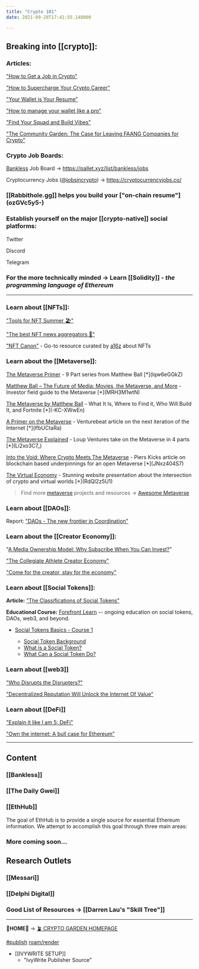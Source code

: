 ```yaml
---
title: "Crypto 101"
date: 2021-09-28T17:41:55.148000

---
```


## Breaking into [[crypto]]:

### Articles:

<span class="roam-page">["How to Get a Job in Crypto"](/mataversemattaverse/ivy-write-garden/blob/main/contenthow-to-get-a-job-in-crypto)</span>

["How to Supercharge Your Crypto Career"](https://messari.io/article/how-to-supercharge-your-crypto-career) 

["Your Wallet is Your Resume"](https://newsletter.banklesshq.com/p/your-wallet-is-your-resume)

["How to manage your wallet like a pro"](https://newsletter.banklesshq.com/p/how-to-manage-your-wallet-like-a) 

["Find Your Squad and Build Vibes"](https://bankless.substack.com/p/find-your-squad-and-build-vibes) 

["The Community Garden: The Case for Leaving FAANG Companies for Crypto"](https://www.paradigm.xyz/2021/09/the-community-garden-the-case-for-leaving-faang-companies-for-crypto/)

### Crypto Job Boards:

<span class="roam-page">[Bankless](/mataversemattaverse/ivy-write-garden/blob/main/contentbankless)</span> Job Board →  https://pallet.xyz/list/bankless/jobs

Cryptocurrency Jobs ([@jobsincrypto](https://twitter.com/jobsincrypto)) → https://cryptocurrencyjobs.co/

### [[Rabbithole.gg]] helps you build your ["on-chain resume"]<span class="roam-blockref-missing">(ozGVc5y5-</span>)

### Establish yourself on the major [[crypto-native]] social platforms:

Twitter

Discord

Telegram

### **For the more technically minded →** Learn [[Solidity]] _- the programming language of Ethereum_

---

### Learn about [[NFTs]]:

["Tools for NFT Summer 🏖️"](https://metaversal.banklesshq.com/p/tools-for-nft-summer-)

["The best NFT news aggregators 📰"](https://metaversal.banklesshq.com/p/the-best-nft-news-aggregators-)

["NFT Canon"](https://a16z.com/2021/04/02/nfts-readings-resources/) - Go-to resource curated by <span class="roam-page">[a16z](/mataversemattaverse/ivy-write-garden/blob/main/contenta16z)</span> about NFTs

### Learn about the [[Metaverse]]:

[The Metaverse Primer](https://www.matthewball.vc/the-metaverse-primer) - 9 Part series from Matthew Ball  [*]<span class="roam-blockref-missing">(lqw6eGGkZ</span>)

[Matthew Ball – The Future of Media: Movies, the Metaverse, and More](https://www.joincolossus.com/episodes/69430337/ball-the-future-of-media-movies-the-metaverse-and-more?tab=shownotes) - Investor field guide to the Metaverse [*]<span class="roam-blockref-missing">(MRH3M1wtN</span>)

[The Metaverse by Matthew Ball](https://www.matthewball.vc/all/themetaverse) - What It Is, Where to Find it, Who Will Build It, and Fortnite [*]<span class="roam-blockref-missing">(-KC-XWwEn</span>)

[A Primer on the Metaverse](https://venturebeat.com/2017/04/09/a-primer-on-the-metaverse-the-next-iteration-of-the-internet/) - Venturebeat article on the next iteration of the Internet [*]<span class="roam-blockref-missing">(lfbUCtaRa</span>)

[The Metaverse Explained](https://loupventures.com/the-metaverse-explained-part-1-an-inside-look/) - Loup Ventures take on the Metaverse in 4 parts [*]<span class="roam-blockref-missing">(Li2xo3C7_</span>)

[Into the Void: Where Crypto Meets The Metaverse](https://twitter.com/pierskicks/status/1353420599368978432) - Piers Kicks article on blockchain based underpinnings for an open Metaverse [*]<span class="roam-blockref-missing">(JNxz404S7</span>)

[The Virtual Economy](https://atelier.net/virtual-economy/) - Stunning website presentation about the intersection of crypto and virtual worlds [*]<span class="roam-blockref-missing">(RdQl2z5U1</span>)

> Find more <span class="roam-page">[metaverse](/mataversemattaverse/ivy-write-garden/blob/main/contentmetaverse)</span> projects and resources → <span class="roam-page">[Awesome Metaverse](/mataversemattaverse/ivy-write-garden/blob/main/contentawesome-metaverse)</span>

### Learn about [[DAOs]]:

Report: <span class="roam-page">["DAOs - The new frontier in Coordination"](/mataversemattaverse/ivy-write-garden/blob/main/contentdaos-the-new-frontier-in-coordination)</span>

### Learn about the [[Creator Economy]]:

"[A Media Ownership Model: Why Subscribe When You Can Invest?](https://darkstar.mirror.xyz/8p0qPpLDPNkV6Bb4ObfSCdR2PKAN0Gz9tWTnGq7ikRY)"

["The Collegiate Athlete Creator Economy"](https://messari.io/article/the-collegiate-athlete-creator-economy) 

["Come for the creator, stay for the economy"](https://p.mirror.xyz/1EpvJwUpx_KlRcHOKLNqADEkwHL_Z1ZYKobF2uLwgBg)

### Learn about [[Social Tokens]]: 

**Article:** ["The Classifications of Social Tokens"](https://messari.io/article/the-classifications-of-social-tokens)

**Educational Course:** <span class="roam-page">[Forefront Learn](/mataversemattaverse/ivy-write-garden/blob/main/contentforefront-learn)</span> -- ongoing education on social tokens, DAOs, web3, and beyond.

* <span class="roam-blockref">[Social Tokens Basics - Course 1](https://forefront.market/learn/social-tokens-basics/course-1)</span>

  - <span class="roam-blockref">[Social Token Background](https://forefront.market/learn/social-tokens-basics/course-1/social-token-background)</span>
  - <span class="roam-blockref">[What is a Social Token?](https://forefront.market/learn/social-tokens-basics/course-1/what-is-a-social-token)</span>
  - <span class="roam-blockref">[What Can a Social Token Do?](https://forefront.market/learn/social-tokens-basics/course-1/what-can-a-social-token-do)</span>

### Learn about [[web3]]

["Who Disrupts the Disrupters?"](https://www.notboring.co/p/who-disrupts-the-disrupters)

["Decentralized Reputation Will Unlock the Internet Of Value"](https://thedefiant.substack.com/p/-decentralized-reputation-is-about?)

### Learn about [[DeFi]]

["Explain it like I am 5: DeFi"](https://messari.io/article/explain-it-like-i-am-5-defi)

<span class="roam-page">["Own the internet: A bull case for Ethereum"](/mataversemattaverse/ivy-write-garden/blob/main/contentown-the-internet-a-bull-case-for-ethereum)</span>

---

## Content

### [[Bankless]]

### [[The Daily Gwei]]

### [[EthHub]]

The goal of EthHub is to provide a single source for essential Ethereum information. We attempt to accomplish this goal through three main areas:

### More coming soon...

## Research Outlets

### [[Messari]]

### [[Delphi Digital]]

### Good List of Resources → [[Darren Lau's "Skill Tree"]]

---

**🏡HOME🏡** → <span class="roam-page">[🪴 CRYPTO GARDEN HOMEPAGE](/mataversemattaverse/ivy-write-garden/blob/main/contentcrypto-garden-homepage)</span>

<span class="roam-tag">[#publish](/mataversemattaverse/ivy-write-garden/blob/main/contentpublish)</span> <span class="roam-page">[roam/render](/mataversemattaverse/ivy-write-garden/blob/main/contentroam-render)</span>

* [[IVYWRITE SETUP]]
  - "IvyWrite Publisher Source"

